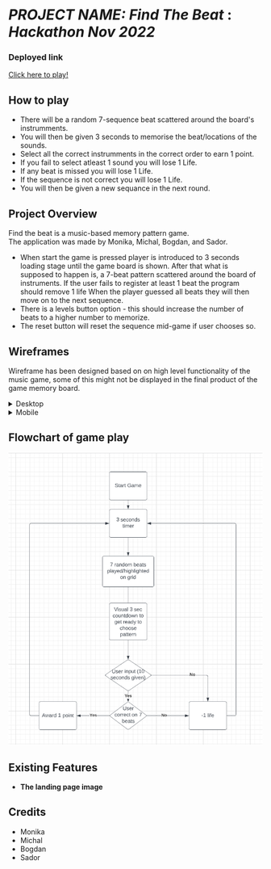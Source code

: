 # *PROJECT NAME: Find The Beat* : *Hackathon Nov 2022*

### Deployed link
[Click here to play!](https://monika-hrda.github.io/Find-The-Beat/)

## How to play
* There will be a random 7-sequence beat scattered around the board's instrumments.
* You will then be given 3 seconds to memorise the  beat/locations of the sounds.
* Select all the correct instrumments in the correct order to earn 1 point.
* If you fail to select atleast 1 sound you will lose 1 Life.
* If any beat is missed you will lose 1 Life. 
* If the sequence is not correct you will lose 1 Life. 
* You will then be given a new sequance in the next round.

## Project Overview
Find the beat is a music-based memory pattern game.  
The application was made by Monika, Michal, Bogdan, and Sador.
- When start the game is pressed player is introduced to 3 seconds loading stage until the game board is shown.
After that what is supposed to happen is, a 7-beat pattern scattered around the board of instruments.
If the user fails to register at least 1 beat the program should remove 1 life 
When the player guessed all beats they will then move on to the next sequence.
- There is a levels button option - this should increase the number of beats to a higher number to memorize.
- The reset button will reset the sequence mid-game if user chooses so.


## Wireframes
 Wireframe has been designed based on on high level functionality of the music game, some of this  might not be displayed in the final product of the game memory board.

<details><summary>Desktop</summary>

![WireframesStart](assets/images/startgame.png)
![Wireframesgame](assets/images/wireframes-main-game.png)
- Final Result
![Pcview](assets/images/pcview.png)
</details>

<details><summary>Mobile</summary>

![Wireframesmobile](assets/images/mobile.png)
- Final result

![mobileview](assets/images/mobilescrn.png)
</details>

## Flowchart of game play

![Flowchart](assets/images/flowchart.png)

## Existing Features
 
- __The landing page image__

## Credits
* Monika
* Michal
* Bogdan
* Sador 